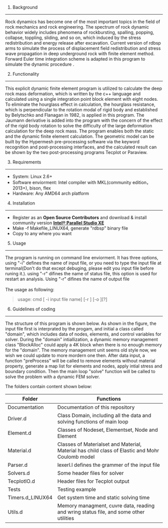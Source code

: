 1. Background
----------------

Rock dynamics has become one of the most important topics in the field of rock mechanics and rock engineering. The spectrum of rock dynamic behavior widely includes phenomena of rockbursting, spalling, popping, collapse, toppling, sliding, and so on, which induced by the stress redistribution and energy release after excavation. Current version of rdbsp arms to simulate the process of displacement field redistribution and stress wave propagation in deep underground rock with finite element method. Forward Euler time integration scheme is adapted in this program to simulate the dynamic procedure . 

2. Functionality
----------------

This explicit dynamic finite element program is utilized to calculate
the deep rock mass deformation, which is written by the c++ language and
calculated using a single integration point block element with eight
nodes. To eliminate the hourglass effect in calculation, the hourglass
resistance, which is perpendicular to the rotation modal of rigid body
and established by Belytschko and Flanagan in 1982, is applied in this
program. The Jaumann derivative is added into the program with the
concern of the effect of the rigid body rotation to solve the difficulty
of the large deformation calculation for the deep rock mass. The program
enables both the static and the dynamic finite element calculation. The
geometric model can be built by the Hypermesh pre-processing software
via the keyword recognition and post-processing interfaces, and the
calculated result can be shown by the two post-processing programs
Tecplot or Paraview.

3. Requirements
---------------

-   System: Linux 2.6+
-   Software enviorment: Intel compiler with MKL(community edition，
    2013+), bison, flex
-   Hardware: Any AMD64 arch platform

4. Installation
---------------

-  Register as an **Open Source Contributors** and download & install community version [**Intel® Parallel Studio XE**](https://software.intel.com/en-us/parallel-studio-xe/choose-download)
-  Make -f Makefile\_LINUX64, generate "rdbsp" binary file
-  Copy to any where you want

5. Usage
-------------

The program is running on command line enviorment. It has three options,
using "-i" defines the name of input file, or you need to type the input
file at terminal(Don\'t do that except debuging, please edit you input
file before runing it.). using "-r" difines the name of status file,
this option is used for restart an analysis. Using "-r" difines the name
of output file\
\
The usage as following:

> usage: cmd \[ -i input file name\] \[-r \] \[-o \]\[?\]

6. Guidelines of coding
------------------------

The structure of this program is shown below. As shown in the figure,
the input file first is interprated by the progam, and initial a class
called \"domain\", which includes data of nodes, elements, and control
variables for solver. During the \"domain\" intiallization, a dynamic
memory management class \"BlockAlloc\" could apply a 4K block when there
is no enough memory for the \"domain\". The memory management unit seems
old style now, we wish we could update to more mordern one then. After
data input, a function \"preProcess\" will be called to remove elements
without material property, generate a map list for elements and nodes,
apply intial stress and boundary condition. Then the main loop \"solve\"
function will be called to solve the problem with a dynamic FEM solver.


The folders contain content shown below:

| Folder            | Functions                                                                                       |
| ----------------- | ----------------------------------------------------------------------------------------------- |
| Documentation     | Documentation of this repository                                                                |
| Driver.d          | Class Domain, including all the data and solving functions of main loop                         |
| Element.d         | Classes of Nodeset, Elementset, Node and Element                                                |
| Material.d        | Classes of Materialset and Material, Material has child class of Elastic and Mohr Coulomb model |
| Parser.d          | lexerl.l defines the grammer of the input file                                                  |
| Solvers.d         | Some header files for solver                                                                    |
| TecplotIO.d       | Header files for Tecplot output                                                                 |
| Tests             | Testing example                                                                                 |
| Timers.d\_LINUX64 | Get system time and static solving time                                                         |
| Utils.d           | Memory managment, cuvre data, reading and wring status file, and some other utilities           |

